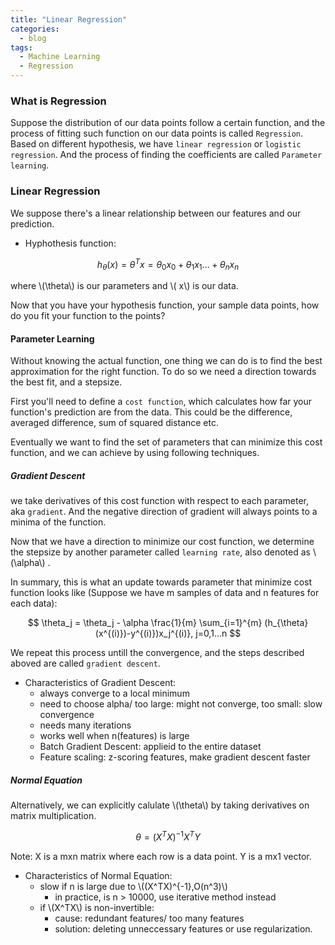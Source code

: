 ```yaml
---
title: "Linear Regression"
categories:
  - blog
tags:
  - Machine Learning
  - Regression
---
```

<script type="text/javascript" async
  src="https://cdn.mathjax.org/mathjax/latest/MathJax.js?config=TeX-MML-AM_CHTML">
</script>

### What is Regression

Suppose the distribution of our data points follow a certain function, and the process of fitting such function on our data points is called `Regression`. 
Based on different hypothesis, we have `linear regression` or `logistic regression`. And the process of finding the coefficients are called `Parameter learning`.


### Linear Regression

We suppose there's a linear relationship between our features and our prediction.

- Hyphothesis function: 

$$h_{\theta} (x) = \theta^T x = \theta_0 x_0 + \theta_1 x_1 ... + \theta_n x_n$$ 

where \\(\theta\\) is our parameters and \\( x\\) is our data.


Now that you have your hypothesis function, your sample data points, how do you fit your function to the points? 

#### Parameter Learning

Without knowing the actual function, one thing we can do is to find the best approximation for the right function. To do so we need a direction towards the best fit, and a stepsize.

First you'll need to define a `cost function`, which calculates how far your function's prediction are from the data. This could be the difference, averaged difference, sum of squared distance etc. 

Eventually we want to find the set of parameters that can minimize this cost function, and we can achieve by using following techniques.

##### Gradient Descent

we take derivatives of this cost function with respect to each parameter, aka `gradient`. And the negative direction of gradient will always points to a minima of the function.

Now that we have a direction to minimize our cost function, we determine the stepsize by another parameter called `learning rate`, also denoted as \\(\alpha\\) .

In summary, this is what an update towards parameter that minimize cost function looks like (Suppose we have m samples of data and n features for each data):

$$ \theta_j = \theta_j - \alpha \frac{1}{m} \sum_{i=1}^{m} (h_{\theta}(x^{(i)})-y^{(i)})x_j^{(i)}, j=0,1...n $$ 


We repeat this process untill the convergence, and the steps described aboved are called `gradient descent`.

- Characteristics of Gradient Descent:
	- always converge to a local minimum
	- need to choose alpha/ too large: might not converge, too small: slow convergence
	- needs many iterations
	- works well when n(features) is large
	- Batch Gradient Descent: applieid to the entire dataset
	- Feature scaling: z-scoring features, make gradient descent faster

##### Normal Equation

Alternatively, we can explicitly calulate \\(\theta\\) by taking derivatives on matrix multiplication.

$$ \theta = (X^TX)^{-1}X^TY $$

Note: X is a mxn matrix where each row is a data point. Y is a mx1 vector.

- Characteristics of Normal Equation: 
	- slow if n is large due to \\((X^TX)^{-1},O(n^3)\\)
		- in practice, is n > 10000, use iterative method instead
	- if \\(X^TX\\) is non-invertible: 
		- cause: redundant features/ too many features
		- solution: deleting unneccessary features or use regularization.
